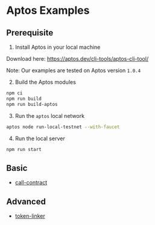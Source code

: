# Aptos Examples

## Prerequisite

1. Install Aptos in your local machine

Download here: https://aptos.dev/cli-tools/aptos-cli-tool/

Note: Our examples are tested on Aptos version `1.0.4`

2. Build the Aptos modules

```bash
npm ci
npm run build
npm run build-aptos
```

3. Run the `aptos` local network

```bash
aptos node run-local-testnet --with-faucet
```

4. Run the local server

```bash
npm run start
```

## Basic

-   [call-contract](call-contract/)

## Advanced

-   [token-linker](token-linker/)
